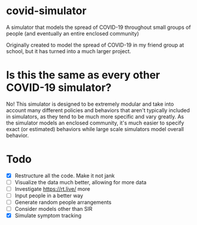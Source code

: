 # covid-simulator
A simulator that models the spread of COVID-19 throughout small groups of people (and eventually an entire enclosed community)

Originally created to model the spread of COVID-19 in my friend group at school, but it has turned into a much larger project.

# Is this the same as every other COVID-19 simulator?
No! This simulator is designed to be extremely modular and take into account many different policies and behaviors that aren't typically included in simulators, as they tend to be much more specific and vary greatly. As the simulator models an enclosed community, it's much easier to specify exact (or estimated) behaviors while large scale simulators model overall behavior.

# Todo
- [x] Restructure all the code. Make it not jank
- [ ] Visualize the data much better, allowing for more data
- [ ] Investigate https://rt.live/ more
- [ ] Input people in a better way
- [ ] Generate random people arrangements
- [ ] Consider models other than SIR
- [x] Simulate symptom tracking
